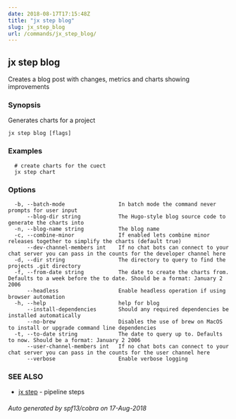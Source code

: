 ```yaml
---
date: 2018-08-17T17:15:48Z
title: "jx step blog"
slug: jx_step_blog
url: /commands/jx_step_blog/
---
```

## jx step blog

Creates a blog post with changes, metrics and charts showing improvements

### Synopsis

Generates charts for a project

```
jx step blog [flags]
```

### Examples

```
  # create charts for the cuect
  jx step chart
```

### Options

```
  -b, --batch-mode                 In batch mode the command never prompts for user input
      --blog-dir string            The Hugo-style blog source code to generate the charts into
  -n, --blog-name string           The blog name
  -c, --combine-minor              If enabled lets combine minor releases together to simplify the charts (default true)
      --dev-channel-members int    If no chat bots can connect to your chat server you can pass in the counts for the developer channel here
  -d, --dir string                 The directory to query to find the projects .git directory
  -f, --from-date string           The date to create the charts from. Defaults to a week before the to date. Should be a format: January 2 2006
      --headless                   Enable headless operation if using browser automation
  -h, --help                       help for blog
      --install-dependencies       Should any required dependencies be installed automatically
      --no-brew                    Disables the use of brew on MacOS to install or upgrade command line dependencies
  -t, --to-date string             The date to query up to. Defaults to now. Should be a format: January 2 2006
      --user-channel-members int   If no chat bots can connect to your chat server you can pass in the counts for the user channel here
      --verbose                    Enable verbose logging
```

### SEE ALSO

* [jx step](/commands/jx_step/)	 - pipeline steps

###### Auto generated by spf13/cobra on 17-Aug-2018
